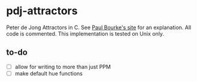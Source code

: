 # pdj-attractors

Peter de Jong Attractors in C. See [Paul Bourke's site](http://paulbourke.net/fractals/peterdejong/) for an explanation. All code is commented. This implementation is tested on Unix only.

## to-do

- [ ] allow for writing to more than just PPM
- [ ] make default hue functions
